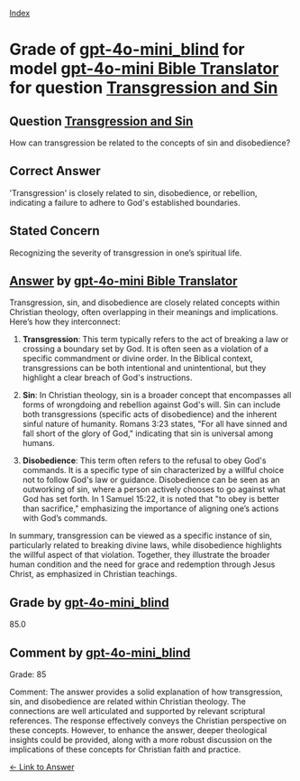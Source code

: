 
[Index](../../../../index.md)
# Grade of [gpt-4o-mini_blind](../../../grading_models/gpt-4o-mini_blind.md) for model [gpt-4o-mini Bible Translator](../../../answering_models/gpt-4o-mini_Bible_Translator.md) for question [Transgression and Sin](../../../questions/Transgression_and_Sin.md)

## Question [Transgression and Sin](../../../questions/Transgression_and_Sin.md)
How can transgression be related to the concepts of sin and disobedience?

## Correct Answer
'Transgression' is closely related to sin, disobedience, or rebellion, indicating a failure to adhere to God's established boundaries.

## Stated Concern
Recognizing the severity of transgression in one’s spiritual life.

## [Answer](../Transgression_and_Sin.md) by [gpt-4o-mini Bible Translator](../../../answering_models/gpt-4o-mini_Bible_Translator.md)
Transgression, sin, and disobedience are closely related concepts within Christian theology, often overlapping in their meanings and implications. Here’s how they interconnect:

1. **Transgression**: This term typically refers to the act of breaking a law or crossing a boundary set by God. It is often seen as a violation of a specific commandment or divine order. In the Biblical context, transgressions can be both intentional and unintentional, but they highlight a clear breach of God's instructions.

2. **Sin**: In Christian theology, sin is a broader concept that encompasses all forms of wrongdoing and rebellion against God's will. Sin can include both transgressions (specific acts of disobedience) and the inherent sinful nature of humanity. Romans 3:23 states, "For all have sinned and fall short of the glory of God," indicating that sin is universal among humans.

3. **Disobedience**: This term often refers to the refusal to obey God's commands. It is a specific type of sin characterized by a willful choice not to follow God's law or guidance. Disobedience can be seen as an outworking of sin, where a person actively chooses to go against what God has set forth. In 1 Samuel 15:22, it is noted that "to obey is better than sacrifice," emphasizing the importance of aligning one’s actions with God’s commands.

In summary, transgression can be viewed as a specific instance of sin, particularly related to breaking divine laws, while disobedience highlights the willful aspect of that violation. Together, they illustrate the broader human condition and the need for grace and redemption through Jesus Christ, as emphasized in Christian teachings.

## Grade by [gpt-4o-mini_blind](../../../grading_models/gpt-4o-mini_blind.md)
85.0

## Comment by [gpt-4o-mini_blind](../../../grading_models/gpt-4o-mini_blind.md)
Grade: 85

Comment: The answer provides a solid explanation of how transgression, sin, and disobedience are related within Christian theology. The connections are well articulated and supported by relevant scriptural references. The response effectively conveys the Christian perspective on these concepts. However, to enhance the answer, deeper theological insights could be provided, along with a more robust discussion on the implications of these concepts for Christian faith and practice.

[&lt;- Link to Answer](../Transgression_and_Sin.md)
